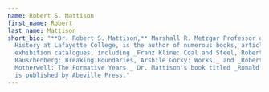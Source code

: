 ```yaml
---
name: Robert S. Mattison
first_name: Robert
last_name: Mattison
short_bio: "**Dr. Robert S. Mattison,** Marshall R. Metzgar Professor of Art
  History at Lafayette College, is the author of numerous books, articles, and
  exhibition catalogues, including _Franz Kline: Coal and Steel, Robert
  Rauschenberg: Breaking Boundaries, Arshile Gorky: Works,_ and _Robert
  Motherwell: The Formative Years._ Dr. Mattison's book titled _Ronald Bladen_
  is published by Abeville Press."
---
```

